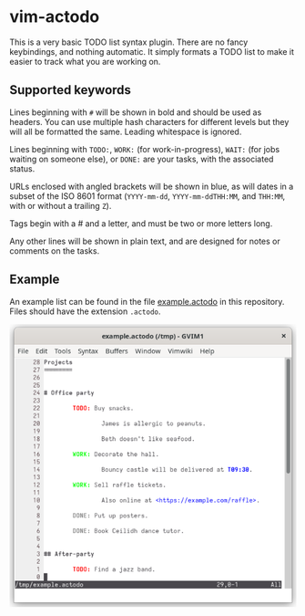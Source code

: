 # vim-actodo

This is a very basic TODO list syntax plugin.
There are no fancy keybindings, and nothing automatic.
It simply formats a TODO list to make it easier to track what you are working on.

## Supported keywords

Lines beginning with `#` will be shown in bold and should be used as headers.
You can use multiple hash characters for different levels but they will all be formatted the same.
Leading whitespace is ignored.

Lines beginning with `TODO:`, `WORK:` (for work-in-progress), `WAIT:` (for jobs waiting on someone else), or `DONE:` are your tasks, with the associated status.

URLs enclosed with angled brackets will be shown in blue, as will dates in a subset of the ISO 8601 format (`YYYY-mm-dd`, `YYYY-mm-ddTHH:MM`, and `THH:MM`, with or without a trailing `Z`).

Tags begin with a # and a letter, and must be two or more letters long.

Any other lines will be shown in plain text, and are designed for notes or comments on the tasks.

## Example

An example list can be found in the file [example.actodo](example.actodo) in this repository.
Files should have the extension `.actodo`.

![Screenshot of an example list](screenshot.png)
